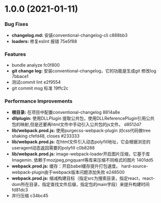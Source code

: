 # 1.0.0 (2021-01-11)


### Bug Fixes

* **changelog.md:** 安装conventional-changelog-cli c888bb3
* **loaders:** 修复eslint 报错 75e5f88


### Features

* bundle analyze fc0f800
* **git change log:** 安装conventional-changelog，它的功能是生成git 修改log 7bbace1
* 测试commit lint e2f9554
* git commit msg 标准 19ffc2c


### Performance Improvements

* **根目录:** 在项目中配置conventional-changelog 8814a8e
* **dllplugin:** 使用DLLPlugin 提取公共包，使用DLLReferencePlugin引用公共包的映射,但是还要再html文件中手动引入公共包的js文件。 d8512d7
* **lib/webpack.prod.js:** 使用purgecss-webpack-plugin 对css代码做tree shaking cfefd48, closes #233333
* **lib/webpack.prod.js:** 在html文件引入动态polyfill地址，它会根据浏览的useragent动态返回需要的polyfill c0b8288
* **lib/webpack.prod.js:** image-webpack-loader开启图片压缩，它基于库Imagemin. 依赖于mozjpeg,pngquant等库来压缩不同格式的图片 1401dd5
* **webpack.prod.js:** 缓存：开启babel缓存提升打包速度。 hard-source-webpack-plugin由于webpack版本问题添加失败 e248500
* **webpack.prod.js:** 缩减构建目标（指定src为搜索目录，指定react，react-dom所在目录，指定查找文件后缀，指定包的main字段）来提升构建时间 fd81dc3
* 并行压缩 c34bc45



